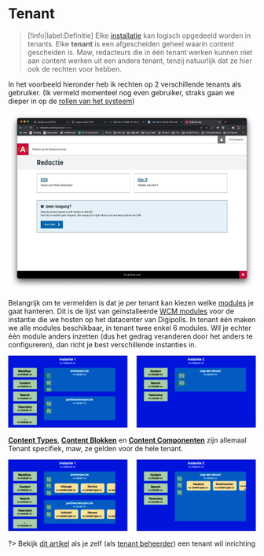 # Tenant

> [!info|label:Definitie]
>Elke [installatie](/common/content/concept-instance) kan logisch opgedeeld worden in tenants. Elke **tenant** is een afgescheiden geheel waarin content gescheiden is. Maw, redacteurs die in één tenant werken kunnen niet aan content werken uit een andere tenant, tenzij natuurlijk dat ze hier ook de rechten voor hebben. 

In het voorbeeld hieronder heb ik rechten op 2 verschillende tenants als gebruiker. (Ik vermeld momenteel nog even gebruiker, straks gaan we dieper in op de [rollen van het systeem](/redactie/content/toegang-werken-als))

![Multi tenant](../assets/gpubp-multi-tenant.jpg 'Een instantie met 2 tenants')

Belangrijk om te vermelden is dat je per tenant kan kiezen welke [modules](/common/content/concept-modules) je gaat hanteren. Dit is de lijst van geïnstalleerde [WCM modules](/modules/content/wcm-modules.md) voor de instantie die we hosten op het datacenter van Digipolis. In tenant één maken we alle modules beschikbaar, in tenant twee enkel 6 modules. Wil je echter één module anders inzetten (dus het gedrag veranderen door het anders te configureren), dan richt je best verschillende instanties in.

![Modules per tenant](../assets/gpubp-basisbegrippen-modules-per-tenant.png 'De verschillende modules per tenant')

**[Content Types](/common/content/concept-ct)**, **[Content Blokken](/common/content/concept-cb)** en **[Content Componenten](/common/content/concept-cc)** zijn allemaal Tenant specifiek, maw, ze gelden voor de hele tenant.

![Inrichting per tenant](../assets/gpubp-basisbegrippen-content-types.png 'Content types, blokken en componenten zijn per tenant')

?> Bekijk [dit artikel](/redactie/content/inrichten-tenants) als je zelf (als [tenant beheerder](/redactie/content/toegang-tenant-beheerder)) een tenant wil inrichting 
